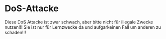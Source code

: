 # DoS-Attacke

Diese DoS Attacke ist zwar schwach, aber bitte nicht für illegale Zwecke nutzen!!!
Sie ist nur für Lernzwecke da und aufgarkeinen Fall um anderen zu schaden!!!
